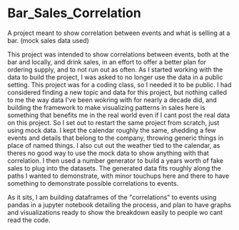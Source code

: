 # Bar_Sales_Correlation
A project meant to show correlation between events and what is selling at a bar. (mock sales data used)

This project was intended to show correlations between events, both at the bar and locally, and drink sales, in an effort to offer a better plan for ordering supply, and to not run out as often. As I started working with the data to build the project, I was asked to no longer use the data in a public setting. This project was for a coding class, so I needed it to be public. I had considered finding a new topic and data for this project, but nothing called to me the way data I've been wokring with for nearly a decade did, and building the framework to make visualizing patterns in sales here is something that benefits me in the real world even if I cant post the real data on this project. So I set out to restart the same project from scratch, just using mock data. I kept the calendar roughly the same, shedding a few events and details that belong to the company, throwing generic things in place of named things. I also cut out the weather tied to the calendar, as theres no good way to use the mock data to show anything with that correlation. I then used a number generator to build a years worth of fake sales to plug into the datasets. The generated data fits roughly along the paths I wanted to demonstrate, with minor touchups here and there to have something to demonstrate possible correlations to events.


As it sits, I am building dataframes of the "correlations" to events using pandas in a jupyter notebook detailing the process, and plan to have graphs and visualizations ready to show the breakdown easily to people wo cant read the code.